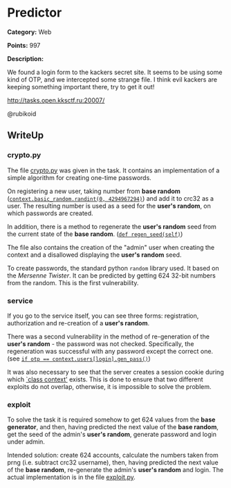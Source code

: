 # Predictor


**Category:** Web

**Points:** 997

**Description:**

We found a login form to the kackers secret site. It seems to be using some kind of OTP, and we intercepted some strange file. I think evil kackers are keeping something important there, try to get it out!

http://tasks.open.kksctf.ru:20007/

@rubikoid

## WriteUp 

### crypto.py

The file [crypto.py](service/crypto.py) was given in the task. It contains an implementation of a simple algorithm for creating one-time passwords.

On registering a new user, taking number from __base random__ ([`context.basic_random.randint(0, 4294967294)`](service/crypto.py#L21)) and add it to crc32 as a user. The resulting number is used as a seed for the __user's random__, on which passwords are created.

In addition, there is a method to regenerate the __user's random__ seed from the current state of the __base random__. ([`def regen_seed(self)`](service/crypto.py#L38))

The file also contains the creation of the "admin" user when creating the context and a disallowed displaying the __user's random__ seed.

To create passwords, the standard python `random` library used. It based on the *Mersenne Twister*. It can be predicted by getting 624 32-bit numbers from the random. This is the first vulnerability.

### service

If you go to the service itself, you can see three forms: registration, authorization and re-creation of a __user's random__.

There was a second vulnerability in the method of re-generation of the __user's random__ - the password was not checked. Specifically, the regeneration was successful with any password except the correct one. (see [`if otp == context.users[login].gen_pass()`](service/deploy/app/__init__.py#L90))

It was also necessary to see that the server creates a session cookie during which [`class context'](service/crypto.py#L8) exists. This is done to ensure that two different exploits do not overlap, otherwise, it is impossible to solve the problem.

### exploit

To solve the task it is required somehow to get 624 values from the __base generator__, and then, having predicted the next value of the __base random__, get the seed of the admin's __user's random__, generate password and login under admin.

Intended solution: create 624 accounts, calculate the numbers taken from prng (i.e. subtract crc32 username), then, having predicted the next value of the __base random__, re-generate the admin's __user's random__ and login. The actual implementation is in the file [exploit.py](service/exploit.py).
